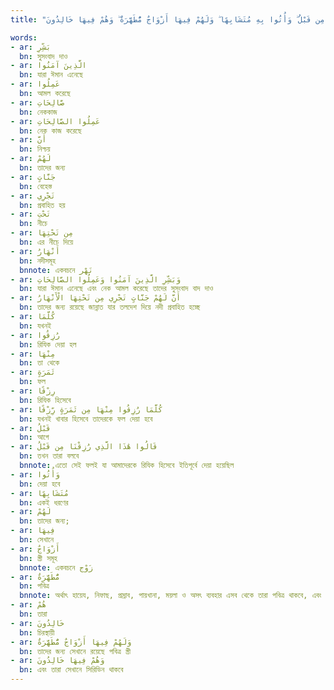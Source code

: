 ```yaml
---
title: "وَبَشِّرِ الَّذِينَ آمَنُوا وَعَمِلُوا الصَّالِحَاتِ أَنَّ لَهُمْ جَنَّاتٍ تَجْرِي مِن تَحْتِهَا الْأَنْهَارُ ۖ كُلَّمَا رُزِقُوا مِنْهَا مِن ثَمَرَةٍ رِّزْقًا ۙ قَالُوا هَٰذَا الَّذِي رُزِقْنَا مِن قَبْلُ ۖ وَأُتُوا بِهِ مُتَشَابِهًا ۖ وَلَهُمْ فِيهَا أَزْوَاجٌ مُّطَهَّرَةٌ ۖ وَهُمْ فِيهَا خَالِدُونَ"

words:
- ar: بَشِّرِ
  bn: সুসংবাদ দাও
- ar: الَّذِينَ آمَنُوا
  bn: যারা ঈমান এনেছে
- ar: عَمِلُوا
  bn: আমল করেছে
- ar: صَّالِحَاتِ
  bn: নেককাজ
- ar: عَمِلُوا الصَّالِحَاتِ
  bn: নেক কাজ করেছে
- ar: أَنَّ
  bn: নিশ্চয়
- ar: لَهُمْ
  bn: তাদের জন্য
- ar: جَنَّاتٍ
  bn: বেহেস্ত
- ar: تَجْرِي
  bn: প্রবাহিত হয়
- ar: تَحْتِ
  bn: নীচে
- ar: مِن تَحْتِهَا
  bn: এর নীচে দিয়ে
- ar: أَنْهَارُ
  bn: নদীসমূহ
  bnnote: একবচনে نَهْر
- ar: وَبَشِّرِ الَّذِينَ آمَنُوا وَعَمِلُوا الصَّالِحَاتِ
  bn: যারা ঈমান এনেছে এবং নেক আমল করেছে তাদের সুসংবাদ বাদ দাও
- ar: أَنَّ لَهُمْ جَنَّاتٍ تَجْرِي مِن تَحْتِهَا الْأَنْهَارُ
  bn: তাদের জন্য রয়েছে জান্নাত যার তলদেশ দিয়ে নদী প্রবাহিত হচ্ছে
- ar: كُلَّمَا
  bn: যখনই
- ar: رُزِقُوا
  bn: রিযিক দেয়া হল
- ar: مِنْهَا
  bn: তা থেকে
- ar: ثَمَرَةٍ
  bn: ফল
- ar: رِزْقًا
  bn: রিযিক হিসেবে
- ar: كُلَّمَا رُزِقُوا مِنْهَا مِن ثَمَرَةٍ رِّزْقًا
  bn: যখনই খাবার হিসেবে তাদেরকে ফল দেয়া হবে
- ar: قَبْلُ
  bn: আগে
- ar: قَالُوا هَٰذَا الَّذِي رُزِقْنَا مِن قَبْلُ
  bn: তখন তারা বলবে
  bnnote: এতো সেই ফলই যা আমাদেরকে রিযিক হিসেবে ইতিপূর্বে দেয়া হয়েছিল
- ar: وَأُتُوا
  bn: দেয়া হবে
- ar: مُتَشَابِهًا
  bn: একই ধরণের
- ar: لَهُمْ
  bn: তাদের জন্য;
- ar: فِيهَا
  bn: সেখানে
- ar: أَزْوَاجٌ
  bn: স্ত্রী সমূহ
  bnnote: একবচনে زَوْج
- ar: مُّطَهَّرَةٌ
  bn: পবিত্র
  bnnote: অর্থাৎ হায়েয, নিফাছ, প্রস্রাব, পায়খানা, ময়লা ও অসৎ ব্যবহার এসব থেকে তারা পবিত্র থাকবে, এবং দুনিয়ার মুমিন মেয়েরা বেহেশতের হুরদের চেয়েও সেখানে বেশি সুন্দরী থাকবে
- ar: هُمْ
  bn: তারা
- ar: خَالِدُونَ
  bn: চিরস্থায়ী
- ar: وَلَهُمْ فِيهَا أَزْوَاجٌ مُّطَهَّرَةٌ
  bn: তাদের জন্য সেখানে রয়েছে পবিত্র স্ত্রী
- ar: وَهُمْ فِيهَا خَالِدُونَ
  bn: এবং তারা সেখানে সিরিডিন থাকবে
---
```

